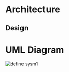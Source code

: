 # Architecture


## Design
# UML Diagram
![define sysm1](https://user-images.githubusercontent.com/46900710/152700741-670852ad-14fa-4a4f-9f6d-237f3a4b614b.png)

